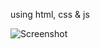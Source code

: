 using html, css & js

![Screenshot](https://github.com/Suvathik0119/Event-planing-websit/assets/153272381/db5ff979-fbbf-459b-9617-9e2fd818fe5b)
